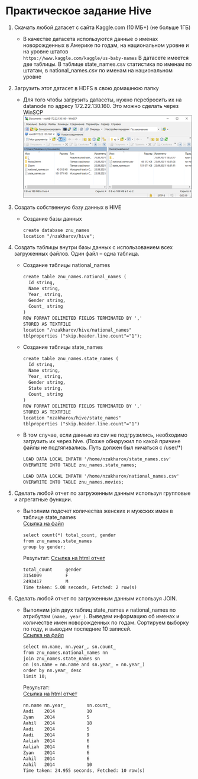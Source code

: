 # Практическое задание Hive

1. Скачать любой датасет с сайта Kaggle.com (10 МБ+) (не больше 1ГБ)

    * В качестве датасета используются данные о именах новорожденных в Америке по годам, на национальном уровне и на уровне штатов  
    `https://www.kaggle.com/kaggle/us-baby-names`
    В датасете имеется две таблицы. В таблице state_names.csv статистика по именам по штатам, в national_names.csv по именам на национальном уровне
1. Загрузить этот датасет в HDFS в свою домашнюю папку

    * Для того чтобы загрузить датасеты, нужно перебросить их на datanode по адресу 172.22.130.160. Это можно сделать через WinSCP  
      ![WinSCP](img/WinSCP.PNG)

1. Создать собственную базу данных в HIVE

    * Создание базы данных  
      ```
      create database znu_names
      location "/nzakharov/hive";
      ```

1. Создать таблицы внутри базы данных с использованием всех загруженных файлов. Один файл – одна таблица.

    * Создание таблицы national_names  
      ```
      create table znu_names.national_names (
        Id string,
        Name string,
        Year_ string,
        Gender string,
        Count_ string
      )
      ROW FORMAT DELIMITED FIELDS TERMINATED BY ','
      STORED AS TEXTFILE
      location "/nzakharov/hive/national_names"
      tblproperties ("skip.header.line.count"="1");
      ```

    * Создание таблицы state_names  
      ```
      create table znu_names.state_names (
        Id string,
        Name string,
        Year_ string,
        Gender string,
        State string,
        Count_ string
      )
      ROW FORMAT DELIMITED FIELDS TERMINATED BY ','
      STORED AS TEXTFILE
      location "nzakharov/hive/state_names"
      tblproperties ("skip.header.line.count"="1")
      ```

    * В том случае, если данные из csv не подгрузились, необходимо загрузить их через hive. (Позже обнаружил по какой причине файлы не подтягивались. Путь должен был ничаться с /user/*)  
      ```
      LOAD DATA LOCAL INPATH '/home/nzakharov/state_names.csv' OVERWRITE INTO TABLE znu_names.state_names;
      ```
      ```
      LOAD DATA LOCAL INPATH '/home/nzakharov/national_names.csv' OVERWRITE INTO TABLE znu_names.movies;
      ```

1. Сделать любой отчет по загруженным данным используя групповые и агрегатные функции.

    * Выполним подсчет количества женских и мужских имен в таблице state_names  
    [Ссылка на файл](https://github.com/techhadera/dwh-reboot/blob/master/hadoop/src/1.sql)  
      ```
      select count(*) total_count, gender
      from znu_names.state_names
      group by gender;
      ```
      Результат:
      [Ссылка на html отчет](urls/count.html)  
      ```
      total_count     gender
      3154009         F
      2493417         M
      Time taken: 5.08 seconds, Fetched: 2 row(s)
      ```

1. Сделать любой отчет по загруженным данным используя JOIN.

    * Выполним join двух таблиц state_names и national_names по атрибутам `(name, year_)`. Выведем информацию об именах и количестве имен новорожденных по годам. Сортируем выборку по году, и выводим последние 10 записей.  
    [Ссылка на файл](https://github.com/techhadera/dwh-reboot/blob/master/hadoop/src/2.sql)  
      ```
      select nn.name, nn.year_, sn.count_
      from znu_names.national_names nn
      join znu_names.state_names sn
      on (sn.name = nn.name and sn.year_ = nn.year_)
      order by nn.year_ desc
      limit 10;
      ```
      Результат:  
      [Ссылка на html отчет](urls/join.html)  
      ```
      nn.name nn.year_        sn.count_
      Aadi    2014            10
      Zyan    2014            5
      Aahil   2014            18
      Aadi    2014            5
      Aadi    2014            9
      Aaliah  2014            6
      Aaliah  2014            6
      Zyan    2014            6
      Aahil   2014            6
      Aahil   2014            10
      Time taken: 24.955 seconds, Fetched: 10 row(s)
      ```